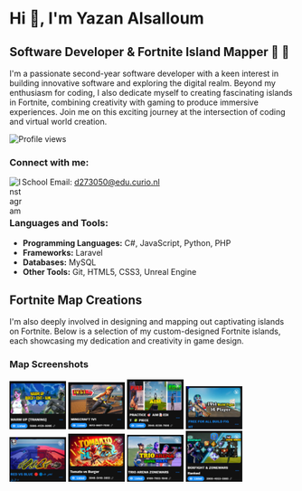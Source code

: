 # Hi 👋, I'm Yazan Alsalloum

## Software Developer & Fortnite Island Mapper 🌴 🚀

I'm a passionate second-year software developer with a keen interest in building innovative software and exploring the digital realm. Beyond my enthusiasm for coding, I also dedicate myself to creating fascinating islands in Fortnite, combining creativity with gaming to produce immersive experiences. Join me on this exciting journey at the intersection of coding and virtual world creation.

![Profile views](https://komarev.com/ghpvc/?username=yazan&label=Profile%20views&color=0e75b6&style=flat)

### Connect with me:

[<img align="left" alt="Instagram" width="22px" src="https://raw.githubusercontent.com/rahuldkjain/github-profile-readme-generator/master/src/images/icons/Social/instagram.svg" />](https://www.instagram.com/yazan_lwa/)
School Email: d273050@edu.curio.nl

<br />

### Languages and Tools:

- **Programming Languages:** C#, JavaScript, Python, PHP
- **Frameworks:** Laravel
- **Databases:** MySQL
- **Other Tools:** Git, HTML5, CSS3, Unreal Engine



## Fortnite Map Creations

I'm also deeply involved in designing and mapping out captivating islands on Fortnite. Below is a selection of my custom-designed Fortnite islands, each showcasing my dedication and creativity in game design.

### Map Screenshots

<!-- Adjust the width as needed -->
<div>
  <img src="Schermafbeelding 2024-02-26 160128.png" alt="Map Screenshot" width="100">
  <img src="1v1min.png" alt="1v1 Map" width="100">
  <img src="aim.png" alt="Aim Map" width="100">
  <img src="free.png" alt="Free Map" width="100">
  <img src="red.png" alt="Red Map" width="100">
  <img src="tomato.png" alt="Tomato Map" width="100">
  <img src="trio.png" alt="Trio Map" width="100">
  <img src="zone.png" alt="Zone Map" width="100">
</div>
